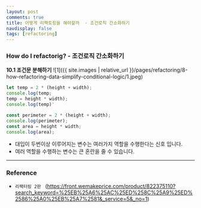 ```yaml
---
layout: post
comments: true
title: 어떻게 리팩토링을 해야할까  - 조건로직 간소화하기
navdisplay: false
tags: [refactoring]
---
```


### How do I refactorig? - 조건로직 간소화하기

**10.1 조건문 분해하기**
![1]({{ site.images | relative_url }}/pages/refactoring/8-how-refactoring-data-simplify-conditional-logic/1.jpeg) 

```js
let temp = 2 * (height + width);
console.log(temp;
temp = height * width);
console.log(temp)'
```

```js
const perimeter = 2 * (height + width);
console.log(perimeter);
const area = height * width;
console.log(area);
```

- 대입이 두번이상 이루어지는 변수는 여러가지 역할을 수행한다는 신호 입니다.
- 여러 역할을 수행하는 변수는 큰 혼란을 줄 수 있습니다.


---

### Reference

- `리팩터링 2판 ` 
(https://front.wemakeprice.com/product/822375110?search_keyword=%25EB%25A6%25AC%25ED%258C%25A9%25ED%2586%25A0%25EB%25A7%2581&_service=5&_no=1)